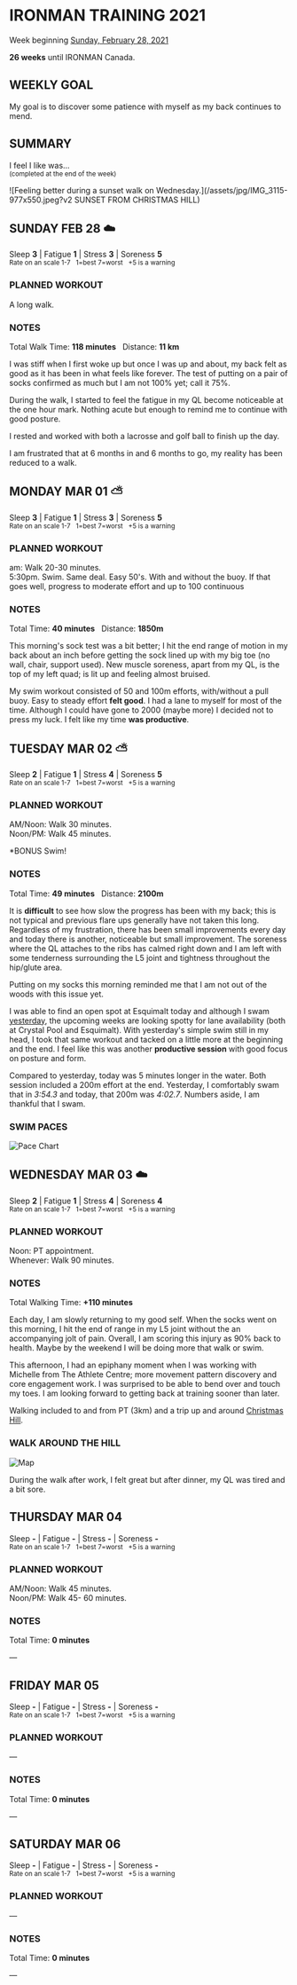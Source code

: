 # IRONMAN TRAINING 2021
Week beginning [Sunday, February 28, 2021](javascript:flick('sun');)

**26 weeks** until IRONMAN Canada.

## WEEKLY GOAL
My goal is to discover some patience with myself as my back continues to mend.

## SUMMARY
I feel I like was...  
<sup>(completed at the end of the week)</sup>
<!--OVERTRAINING|ON THE EDGE|STAYING CONSISTENT|LAGGING A BIT-->

![Feeling better during a sunset walk on Wednesday.](/assets/jpg/IMG_3115-977x550.jpeg?v2 SUNSET FROM CHRISTMAS HILL)
## SUNDAY FEB 28 ☁️
Sleep **3** | Fatigue **1** | Stress **3** | Soreness **5**  
<sup>Rate on an scale 1-7 &nbsp; 1=best 7=worst &nbsp; +5 is a warning</sup>

### PLANNED WORKOUT
A long walk.

### NOTES
Total Walk Time: **118 minutes** &nbsp; Distance: **11 km**

I was stiff when I first woke up but once I was up and about, my back felt as good as it has been in what feels like forever.  The test of putting on a pair of socks confirmed as much but I am not 100% yet; call it 75%.

During the walk, I started to feel the fatigue in my QL become noticeable at the one hour mark.  Nothing acute but enough to remind me to continue with good posture.

I rested and worked with both a lacrosse and golf ball to finish up the day.

I am frustrated that at 6 months in and 6 months to go, my reality has been reduced to a walk.

<!---->
## MONDAY MAR 01 ⛅️
Sleep **3** | Fatigue **1** | Stress **3** | Soreness **5**  
<sup>Rate on an scale 1-7 &nbsp; 1=best 7=worst &nbsp; +5 is a warning</sup>

### PLANNED WORKOUT
am: Walk 20-30 minutes.  
5:30pm. Swim. Same deal. Easy 50's. With and without the buoy. If that goes well, progress to moderate effort and up to 100 continuous

### NOTES
Total Time: **40 minutes** &nbsp; Distance: **1850m**

This morning's sock test was a bit better; I hit the end range of motion in my back about an inch before getting the sock lined up with my big toe (no wall, chair, support used).  New muscle soreness, apart from my QL, is the top of my left quad; is lit up and feeling almost bruised.

My swim workout consisted of 50 and 100m efforts, with/without a pull buoy.  Easy to steady effort **felt good**.  I had a lane to myself for most of the time.  Although I could have gone to 2000 (maybe more) I decided not to press my luck.  I felt like my time **was productive**.

<!---->
## TUESDAY MAR 02 ⛅️
Sleep **2** | Fatigue **1** | Stress **4** | Soreness **5**  
<sup>Rate on an scale 1-7 &nbsp; 1=best 7=worst &nbsp; +5 is a warning</sup>

### PLANNED WORKOUT
AM/Noon: Walk 30 minutes.   
Noon/PM: Walk 45 minutes.

*BONUS Swim!

### NOTES
Total Time: **49 minutes** &nbsp; Distance: **2100m**

It is **difficult** to see how slow the progress has been with my back; this is not typical and previous flare ups generally have not taken this long.  Regardless of my frustration, there has been small improvements every day and today there is another, noticeable but small improvement.  The soreness where the QL attaches to the ribs has calmed right down and I am left with some tenderness surrounding the L5 joint and tightness throughout the hip/glute area.

Putting on my socks this morning reminded me that I am not out of the woods with this issue yet.
<!---->
I was able to find an open spot at Esquimalt today and although I swam [yesterday](javascript:flick('mon');), the upcoming weeks are looking spotty for lane availability (both at Crystal Pool and Esquimalt).  With yesterday's simple swim still in my head, I took that same workout and tacked on a little more at the beginning and the end.  I feel like this was another **productive session** with good focus on posture and form.

Compared to yesterday, today was 5 minutes longer in the water.  Both session included a 200m effort at the end.  Yesterday, I comfortably swam that in _3:54.3_ and today, that 200m was _4:02.7_.  Numbers aside, I am thankful that I swam.

### SWIM PACES
![Pace Chart](/assets/jpg/swim-20210302.jpeg?v2)

<!---->
## WEDNESDAY MAR 03 ☁️
Sleep **2** | Fatigue **1** | Stress **4** | Soreness **4**  
<sup>Rate on an scale 1-7 &nbsp; 1=best 7=worst &nbsp; +5 is a warning</sup>

### PLANNED WORKOUT
Noon: PT appointment.   
Whenever: Walk 90 minutes.

### NOTES
Total Walking Time: **+110 minutes**

Each day, I am slowly returning to my good self.  When the socks went on this morning, I hit the end of range in my L5 joint without the an accompanying jolt of pain.  Overall, I am scoring this injury as 90% back to health.  Maybe by the weekend I will be doing more that walk or swim.
 
This afternoon, I had an epiphany moment when I was working with Michelle from The Athlete Centre; more movement pattern discovery and core engagement work.  I was surprised to be able to bend over and touch my toes.  I am looking forward to getting back at training sooner than later.
<!---->
Walking included to and from PT (3km) and a trip up and around [Christmas Hill](javascript:flkty.select(2);).

### WALK AROUND THE HILL
![Map](/assets/jpg/walk-20210303.jpeg)

During the walk after work, I felt great but after dinner, my QL was tired and a bit sore.

<!---->
## THURSDAY MAR 04
Sleep **-** | Fatigue **-** | Stress **-** | Soreness **-**  
<sup>Rate on an scale 1-7 &nbsp; 1=best 7=worst &nbsp; +5 is a warning</sup>

### PLANNED WORKOUT
AM/Noon: Walk 45 minutes.  
Noon/PM: Walk 45- 60 minutes.

### NOTES
Total Time: **0 minutes**

&mdash; 


<!---->
## FRIDAY MAR 05
Sleep **-** | Fatigue **-** | Stress **-** | Soreness **-**  
<sup>Rate on an scale 1-7 &nbsp; 1=best 7=worst &nbsp; +5 is a warning</sup>

### PLANNED WORKOUT
&mdash; 

### NOTES
Total Time: **0 minutes**

&mdash; 


<!---->
## SATURDAY MAR 06
Sleep **-** | Fatigue **-** | Stress **-** | Soreness **-**  
<sup>Rate on an scale 1-7 &nbsp; 1=best 7=worst &nbsp; +5 is a warning</sup>

### PLANNED WORKOUT
&mdash; 

### NOTES
Total Time: **0 minutes**

&mdash; 


<!---->